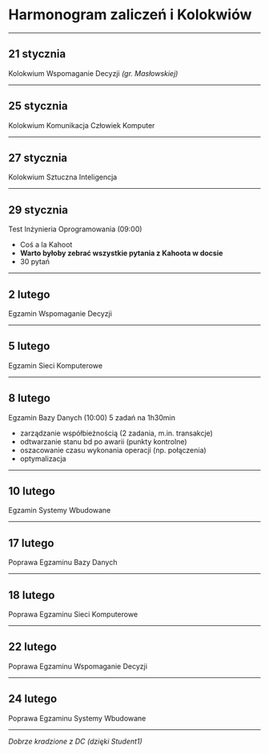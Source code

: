 # Harmonogram zaliczeń i Kolokwiów
------------------------
## 21 stycznia
Kolokwium Wspomaganie Decyzji *(gr. Masłowskiej)*  

-----------------------

## 25 stycznia
Kolokwium Komunikacja Człowiek Komputer

------------------------

## 27 stycznia
Kolokwium Sztuczna Inteligencja

------------------------

## 29 stycznia
Test Inżynieria Oprogramowania (09:00)

- Coś a la Kahoot
- **Warto byłoby zebrać wszystkie pytania z Kahoota w docsie**
- 30 pytań

----------------------

## 2 lutego
Egzamin Wspomaganie Decyzji

------------------------

## 5 lutego
Egzamin Sieci Komputerowe

------------------------

## 8 lutego 
Egzamin Bazy Danych (10:00)
5 zadań na 1h30min

- zarządzanie współbieżnością (2 zadania, m.in. transakcje)
- odtwarzanie stanu bd po awarii (punkty kontrolne)
- oszacowanie czasu wykonania operacji (np. połączenia)
- optymalizacja

------------------------

## 10 lutego
Egzamin Systemy Wbudowane

------------------------

## 17 lutego
Poprawa Egzaminu Bazy Danych

------------------------

## 18 lutego
Poprawa Egzaminu Sieci Komputerowe

------------------------

## 22 lutego
Poprawa Egzaminu Wspomaganie Decyzji

------------------------

## 24 lutego
Poprawa Egzaminu Systemy Wbudowane


----------------
*Dobrze kradzione z DC (dzięki Student1)*
